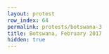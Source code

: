 ```yaml
---
layout: protest
row_index: 64
permalink: protests/botswana-3
title: Botswana, February 2017
hidden: true
---
```

